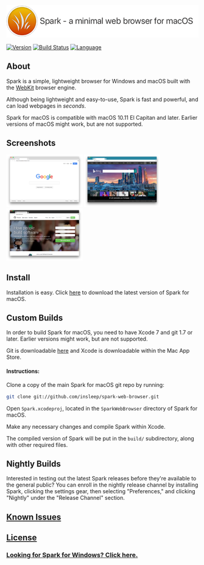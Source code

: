 [![Spark Logo](spark-banner.png)](https://github.com/insleep/spark-web-browser/ "Spark - a minimal web browser for macOS")

[![Version](https://img.shields.io/github/release/insleep/spark-web-browser.svg)](https://github.com/insleep/spark-web-browser/releases/)&nbsp;[![Build Status](https://travis-ci.org/insleep/spark-web-browser.svg?branch=master)](https://travis-ci.org/insleep/spark-web-browser)&nbsp;[![Language](https://img.shields.io/badge/language-Objective--C-red.svg)](https://developer.apple.com/library/mac/documentation/Cocoa/Conceptual/ProgrammingWithObjectiveC/Introduction/Introduction.html)

## About

Spark is a simple, lightweight browser for Windows and macOS built with the [WebKit](https://webkit.org) browser engine.

Although being lightweight and easy-to-use, Spark is fast and powerful, and can load webpages in *seconds*.

Spark for macOS is compatible with macOS 10.11 El Capitan and later. Earlier versions of macOS might work, but are not supported.

## Screenshots

<img src="./Screenshots/Screenshot1.png" alt="Screenshot1" width="200" />
<img src="./Screenshots/Screenshot2.png" alt="Screenshot2" width="200" />
<img src="./Screenshots/Screenshot3.png" alt="Screenshot3" width="200" />

## Install

Installation is easy. Click [here](https://github.com/insleep/spark-web-browser/releases/) to download the latest version of Spark for macOS.

## Custom Builds

In order to build Spark for macOS, you need to have Xcode 7 and git 1.7 or later. Earlier versions might work, but are not supported.

Git is downloadable [here](https://git-scm.com/downloads) and Xcode is downloadable within the Mac App Store.

#### Instructions:

Clone a copy of the main Spark for macOS git repo by running:

```bash
git clone git://github.com/insleep/spark-web-browser.git
```

Open `Spark.xcodeproj`, located in the `SparkWebBrowser` directory of Spark for macOS.

Make any necessary changes and compile Spark within Xcode.

The compiled version of Spark will be put in the `build/` subdirectory, along with other required files.

## Nightly Builds

Interested in testing out the latest Spark releases before they're available to the general public? You can enroll in the nightly release channel by installing Spark, clicking the settings gear, then selecting "Preferences," and clicking "Nightly" under the "Release Channel" section.

## [Known Issues](https://github.com/insleep/spark-web-browser/issues/)

## [License](https://github.com/insleep/spark-web-browser/blob/master/LICENSE)

### [Looking for Spark for Windows? Click here.](https://github.com/insleep/SparkWebBrowser-Windows/)
